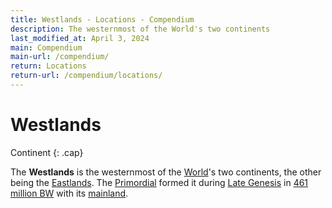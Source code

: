 ```yaml
---
title: Westlands - Locations - Compendium
description: The westernmost of the World's two continents
last_modified_at: April 3, 2024
main: Compendium
main-url: /compendium/
return: Locations
return-url: /compendium/locations/
---
```


# Westlands
Continent
{: .cap}

The **Westlands** is the westernmost of the [World](/compendium/locations/world/)'s two continents, the other being the [Eastlands](/compendium/locations/eastlands/). The [Primordial](/compendium/creatures/primordial/) formed it during [Late Genesis](/compendium/events/genesis/#late-genesis) in [461 million BW](/compendium/events/genesis/#461-million-bw) with its [mainland](/compendium/locations/main-westlands/).